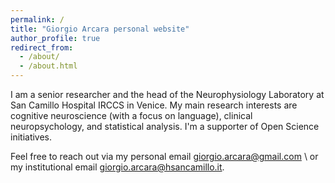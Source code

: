 ```yaml
---
permalink: /
title: "Giorgio Arcara personal website"
author_profile: true
redirect_from: 
  - /about/
  - /about.html
---
```


I am a senior researcher and the head of the Neurophysiology Laboratory at San Camillo Hospital IRCCS in Venice. 
My main research interests are cognitive neuroscience (with a focus on language), clinical neuropsychology, and statistical analysis. I'm a supporter of Open Science initiatives.

Feel free to reach out via my personal email [giorgio.arcara@gmail.com](mailto:giorgio.arcara@gmail.com) \\
or my institutional email [giorgio.arcara@hsancamillo.it](mailto:giorgio.arcara@hsancamillo.it).
